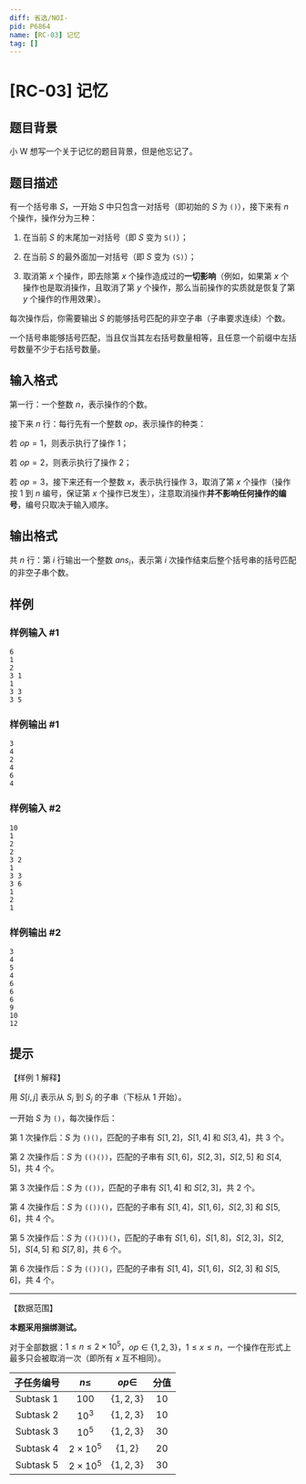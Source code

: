 ```yaml
---
diff: 省选/NOI-
pid: P6864
name: [RC-03] 记忆
tag: []
---
```

# [RC-03] 记忆
## 题目背景

小 W 想写一个关于记忆的题目背景，但是他忘记了。
## 题目描述

有一个括号串 $S$，一开始 $S$ 中只包含一对括号（即初始的 $S$ 为 `()`），接下来有 $n$ 个操作，操作分为三种：

1. 在当前 $S$ 的末尾加一对括号（即 $S$ 变为 `S()`）；

2. 在当前 $S$ 的最外面加一对括号（即 $S$ 变为 `(S)`）；

3. 取消第 $x$ 个操作，即去除第 $x$ 个操作造成过的**一切影响**（例如，如果第 $x$ 个操作也是取消操作，且取消了第 $y$ 个操作，那么当前操作的实质就是恢复了第 $y$ 个操作的作用效果）。

每次操作后，你需要输出 $S$ 的能够括号匹配的非空子串（子串要求连续）个数。

一个括号串能够括号匹配，当且仅当其左右括号数量相等，且任意一个前缀中左括号数量不少于右括号数量。
## 输入格式

第一行：一个整数 $n$，表示操作的个数。

接下来 $n$ 行：每行先有一个整数 $op$，表示操作的种类：

若 $op=1$，则表示执行了操作 $1$；

若 $op=2$，则表示执行了操作 $2$；

若 $op=3$，接下来还有一个整数 $x$，表示执行操作 $3$，取消了第 $x$ 个操作（操作按 $1$ 到 $n$ 编号，保证第 $x$ 个操作已发生），注意取消操作**并不影响任何操作的编号**，编号只取决于输入顺序。
## 输出格式

共 $n$ 行：第 $i$ 行输出一个整数 $ans_i$，表示第 $i$ 次操作结束后整个括号串的括号匹配的非空子串个数。
## 样例

### 样例输入 #1
```
6
1
2
3 1
1
3 3
3 5

```
### 样例输出 #1
```
3
4
2
4
6
4

```
### 样例输入 #2
```
10
1
2
2
3 2
1
3 3
3 6
1
2
1

```
### 样例输出 #2
```
3
4
5
4
6
6
6
9
10
12

```
## 提示

【样例 $1$ 解释】

用 $S[i,j]$ 表示从 $S_i$ 到 $S_j$ 的子串（下标从 $1$ 开始）。

一开始 $S$ 为 `()`，每次操作后：

第 $1$ 次操作后：$S$ 为 `()()`，匹配的子串有 $S[1,2]$，$S[1,4]$ 和 $S[3,4]$，共 $3$ 个。

第 $2$ 次操作后：$S$ 为 `(()())`，匹配的子串有 $S[1,6]$，$S[2,3]$，$S[2,5]$ 和 $S[4,5]$，共 $4$ 个。

第 $3$ 次操作后：$S$ 为 `(())`，匹配的子串有 $S[1,4]$ 和 $S[2,3]$，共 $2$ 个。

第 $4$ 次操作后：$S$ 为 `(())()`，匹配的子串有 $S[1,4]$，$S[1,6]$，$S[2,3]$ 和 $S[5,6]$，共 $4$ 个。

第 $5$ 次操作后：$S$ 为 `(()())()`，匹配的子串有 $S[1,6]$，$S[1,8]$，$S[2,3]$，$S[2,5]$，$S[4,5]$ 和 $S[7,8]$，共 $6$ 个。

第 $6$ 次操作后：$S$ 为 `(())()`，匹配的子串有 $S[1,4]$，$S[1,6]$，$S[2,3]$ 和 $S[5,6]$，共 $4$ 个。

---

【数据范围】

**本题采用捆绑测试。**

对于全部数据：$1\leq n\leq 2\times 10^5$，$op\in \{1,2,3\}$，$1\leq x\leq n$，一个操作在形式上最多只会被取消一次（即所有 $x$ 互不相同）。

| 子任务编号 |    $n\leq$     |   $op\in$   | 分值 |
| :--------: | :------------: | :---------: | :--: |
| Subtask 1  |     $100$      | $\{1,2,3\}$ | $10$ |
| Subtask 2  |     $10^3$     | $\{1,2,3\}$ | $10$ |
| Subtask 3  |     $10^5$     | $\{1,2,3\}$ | $30$ |
| Subtask 4  | $2\times 10^5$ |  $\{1,2\}$  | $20$ |
| Subtask 5  | $2\times 10^5$ | $\{1,2,3\}$ | $30$ |


